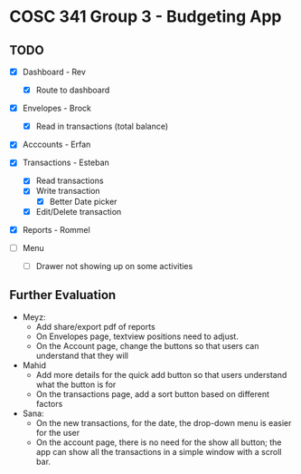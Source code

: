 # COSC 341 Group 3 - Budgeting App

## TODO

- [x] Dashboard - Rev
  - [x] Route to dashboard
- [x] Envelopes - Brock
  - [x] Read in transactions (total balance)
- [x] Acccounts - Erfan
- [x] Transactions - Esteban
  - [x] Read transactions
  - [x] Write transaction
    - [x] Better Date picker
  - [x] Edit/Delete transaction
- [x] Reports - Rommel

- [ ] Menu
  - [ ] Drawer not showing up on some activities

## Further Evaluation

- Meyz:
  - Add share/export pdf of reports
  - On Envelopes page, textview positions need to adjust.
  - On the Account page, change the buttons so that users can understand that they will
- Mahid
  - Add more details for the quick add button so that users understand what the button is for
  - On the transactions page, add a sort button based on different factors
- Sana:
  - On the new transactions, for the date, the drop-down menu is easier for the user
  - On the account page, there is no need for the show all button; the app can show all the transactions in a simple window with a scroll bar.
